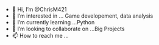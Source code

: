 - 👋 Hi, I’m @ChrisM421
- 👀 I’m interested in ... Game developement, data analysis 
- 🌱 I’m currently learning ...Python
- 💞️ I’m looking to collaborate on ...Big Projects 
- 📫 How to reach me ...

<!---
ChrisM421/ChrisM421 is a ✨ special ✨ repository because its `README.md` (this file) appears on your GitHub profile.
You can click the Preview link to take a look at your changes.
--->
